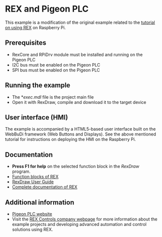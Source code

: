 REX and Pigeon PLC
==================

This example is a modification of the original example related to the [tutorial on using REX](http://www.rexcontrols.com/articles/getting-started-with-rex-on-raspberry-pi)
on Raspberry Pi.

## Prerequisites ##

- RexCore and RPiDrv module must be installed and running on the Pigeon PLC
- I2C bus must be enabled on the Pigeon PLC
- SPI bus must be enabled on the Pigeon PLC

## Running the example ##

- The **exec.mdl* file is the project main file
- Open it with RexDraw, compile and download it to the target device

## User interface (HMI) ##

The example is accompanied by a HTML5-based user interface built on the 
WebBuDi framework (Web Buttons and Displays). See the above mentioned tutorial 
for instructions on deploying the HMI on the Raspberry Pi.

## Documentation ##

- **Press F1 for help** on the selected function block in the *RexDraw* program.
- [Function blocks of REX](https://www.rexcontrols.com/media/2.50.5/doc/ENGLISH/MANUALS/BRef/BRef_ENG.html)
- [RexDraw User Guide](https://www.rexcontrols.com/media/2.50.5/doc/ENGLISH/MANUALS/RexDraw/RexDraw_ENG.html)
- [Complete documentation of REX](http://www.rexcontrols.com/documentation-and-support)

## Additional information ##

- [Pigeon PLC website](http://pigeoncomputers.com/)
- Visit the [REX Controls company webpage](http://www.rexcontrols.com) 
for more information about the example projects and developing advanced 
automation and control solutions using REX.
